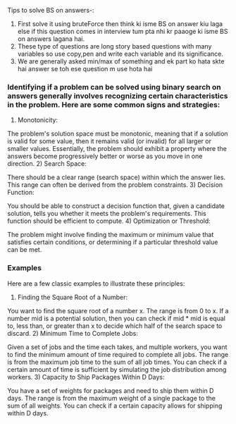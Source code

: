 
Tips to solve BS on answers-:
1) First solve it using bruteForce then think ki isme BS on answer kiu laga else if this question comes in interview tum pta nhi kr paaoge ki isme BS on answers lagana hai.
2) These type of questions are long story based questions with many variables  so use copy,pen and write each variable and its significance.
3) We are generally asked min/max of something and ek part ko hata skte hai answer se toh ese question m use hota hai  


### Identifying if a problem can be solved using binary search on answers generally involves recognizing certain characteristics in the problem. Here are some common signs and strategies:

1) Monotonicity:

The problem's solution space must be monotonic, meaning that if a solution is valid for some value, then it remains valid (or invalid) for all larger or smaller values. Essentially, the problem should exhibit a property where the answers become progressively better or worse as you move in one direction.
2) Search Space:

There should be a clear range (search space) within which the answer lies. This range can often be derived from the problem constraints.
3) Decision Function:

You should be able to construct a decision function that, given a candidate solution, tells you whether it meets the problem's requirements. This function should be efficient to compute.
4) Optimization or Threshold:

The problem might involve finding the maximum or minimum value that satisfies certain conditions, or determining if a particular threshold value can be met.
### Examples
Here are a few classic examples to illustrate these principles:

1) Finding the Square Root of a Number:

You want to find the square root of a number x. The range is from 0 to x. If a number mid is a potential solution, then you can check if mid * mid is equal to, less than, or greater than x to decide which half of the search space to discard.
2) Minimum Time to Complete Jobs:

Given a set of jobs and the time each takes, and multiple workers, you want to find the minimum amount of time required to complete all jobs. The range is from the maximum job time to the sum of all job times. You can check if a certain amount of time is sufficient by simulating the job distribution among workers.
3) Capacity to Ship Packages Within D Days:

You have a set of weights for packages and need to ship them within D days. The range is from the maximum weight of a single package to the sum of all weights. You can check if a certain capacity allows for shipping within D days.